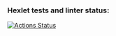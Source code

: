 ### Hexlet tests and linter status:
[![Actions Status](https://github.com/Ulanof-code/python-project-lvl2/workflows/hexlet-check/badge.svg)](https://github.com/Ulanof-code/python-project-lvl2/actions)